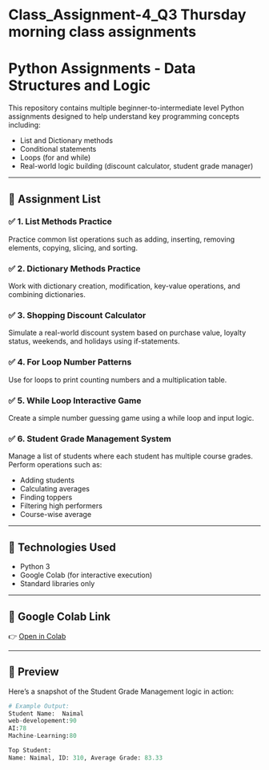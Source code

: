# Class_Assignment-4_Q3 Thursday morning class assignments

# Python Assignments - Data Structures and Logic

This repository contains multiple beginner-to-intermediate level Python assignments designed to help understand key programming concepts including:

- List and Dictionary methods
- Conditional statements
- Loops (for and while)
- Real-world logic building (discount calculator, student grade manager)

---

## 📝 Assignment List

### ✅ 1. List Methods Practice
Practice common list operations such as adding, inserting, removing elements, copying, slicing, and sorting.

### ✅ 2. Dictionary Methods Practice
Work with dictionary creation, modification, key-value operations, and combining dictionaries.

### ✅ 3. Shopping Discount Calculator
Simulate a real-world discount system based on purchase value, loyalty status, weekends, and holidays using if-statements.

### ✅ 4. For Loop Number Patterns
Use for loops to print counting numbers and a multiplication table.

### ✅ 5. While Loop Interactive Game
Create a simple number guessing game using a while loop and input logic.

### ✅ 6. Student Grade Management System
Manage a list of students where each student has multiple course grades. Perform operations such as:
- Adding students
- Calculating averages
- Finding toppers
- Filtering high performers
- Course-wise average

---

## 📂 Technologies Used

- Python 3
- Google Colab (for interactive execution)
- Standard libraries only

---

## 📎 Google Colab Link

👉 [Open in Colab](https://colab.research.google.com/drive/1fIlvIwgJW-YO35slr6lyjBs-k8KQ2x_V?usp=sharing) 

---

## 📸 Preview

Here’s a snapshot of the Student Grade Management logic in action:
```python
# Example Output:
Student Name:  Naimal
web-developement:90
AI:78
Machine-Learning:80

Top Student:
Name: Naimal, ID: 310, Average Grade: 83.33
